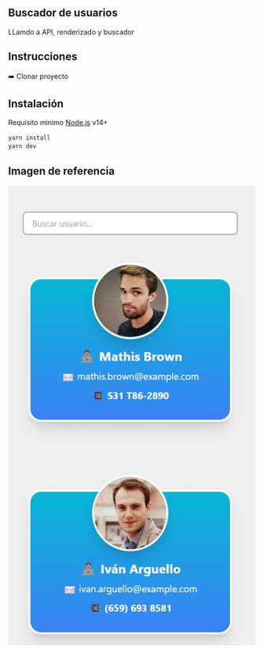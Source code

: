 ## Buscador de usuarios

LLamdo a API, renderizado y buscador

## Instrucciones

➡️ Clonar proyecto

## Instalación

Requisito minimo [Node.js](https://nodejs.org/) v14+

```sh
yarn install
yarn dev
```
## Imagen de referencia

![img](https://raw.githubusercontent.com/DarvCode1/buscador-de-usuarios/master/src/example/ScreenShot.jpg)